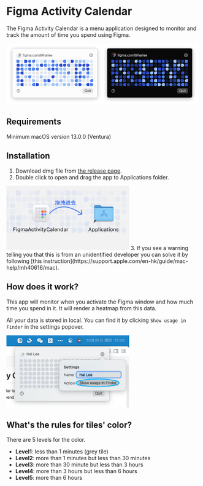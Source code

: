 # Figma Activity Calendar

The Figma Activity Calendar is a menu application designed to monitor and track the amount of time you spend using Figma.

<img alt="Screenshot of Figma Activity Calendar" src="images/screenshots.png" width="500">

## Requirements
Minimum macOS version 13.0.0 (Ventura)

## Installation

1. Download dmg file from [the release page](https://github.com/leadream/FigmaActivityCalendar/releases).
2. Double click to open and drag the app to Applications folder.
  <img alt="Screenshot of Figma Activity Calendar" src="images/drag-to-applications.png" width="320">
3. If you see a warning telling you that this is from an unidentified developer you can solve it by following [this instruction](https://support.apple.com/en-hk/guide/mac-help/mh40616/mac).

## How does it work?
This app will monitor when you activate the Figma window and how much time you spend in it. It will render a heatmap from this data.

All your data is stored in local. You can find it by clicking `Show usage in Finder` in the settings popover.

<img alt="Show usage data in Finder" src="images/usage-data.png" width="320">

## What's the rules for tiles' color?
There are 5 levels for the color.
- **Level1**: less than 1 minutes (grey tile)
- **Level2**: more than 1 minutes but less than 30 minutes
- **Level3**: more than 30 minute but less than 3 hours
- **Level4**: more than 3 hours but less than 6 hours
- **Level5**: more than 6 hours
